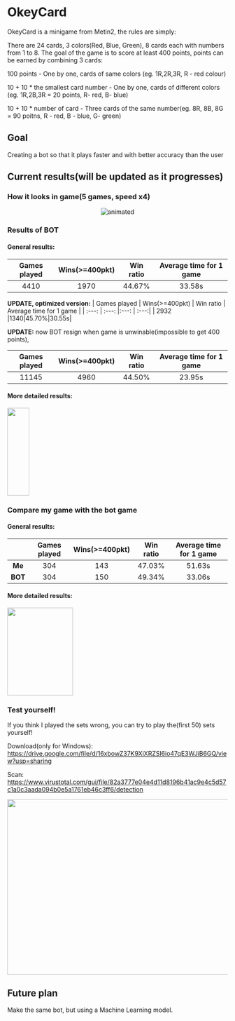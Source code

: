 
# OkeyCard
OkeyCard is a minigame from Metin2, the rules are simply: 

There are 24 cards, 3 colors(Red, Blue, Green), 8 cards each with numbers from 1 to 8. 
The goal of the game is to score at least 400 points, points can be earned by combining 3 cards:

100 points - One by one, cards of same colors (eg. 1R,2R,3R, R - red colour)

10 + 10 * the smallest card number - One by one, cards of different colors (eg. 1R,2B,3R = 20 points, R- red, B- blue)

10 + 10 * number of card - Three cards of the same number(eg. 8R, 8B, 8G = 90 poitns, R - red, B - blue, G- green)

## Goal
Creating a bot so that it plays faster and with better accuracy than the user
## Current results(will be updated as it progresses)
### How it looks in game(5 games, speed x4)

<p align="center">
  <img src="https://user-images.githubusercontent.com/81371889/116788400-9f13c500-aaa9-11eb-9a48-f3cf1c0b87b9.gif" alt="animated" />
</p>

### Results of BOT
#### General results:
| Games played  | Wins(>=400pkt) | Win ratio  | Average time for 1 game |
| :---: | :---: |:---: | :---:|
| 4410 | 1970  | 44.67%  |33.58s|
 
 
 **UPDATE, optimized version:**
| Games played  | Wins(>=400pkt) | Win ratio  | Average time for 1 game |
| :---: | :---: |:---: | :---:|
| 2932 |1340|45.70%|30.55s|

**UPDATE:** now BOT resign when game is unwinable(impossible to get 400 points), 

| Games played  | Wins(>=400pkt) | Win ratio  | Average time for 1 game |
| :---: | :---: |:---: | :---:|
| 11145 |4960|44.50%|23.95s|

#### More detailed results:
<img src="https://user-images.githubusercontent.com/81371889/116786279-04fa4f80-aa9e-11eb-9317-f066b597a51d.png" width="50" height="200">


### Compare my game with the bot game

#### General results:

| | Games played  | Wins(>=400pkt) | Win ratio  | Average time for 1 game |
| :---: |:---:| :---:|:---: | :---: |
| **Me** |304 | 143 |47.03% |51.63s | 
| **BOT** | 304 | 150 |49.34%| 33.06s|

#### More detailed results:

<img src="https://user-images.githubusercontent.com/81371889/116787024-16455b00-aaa2-11eb-8640-587f74c23aea.png" width="150" height="200">

### Test yourself!
If you think I played the sets wrong, you can try to play the(first 50) sets yourself!

Download(only for Windows): https://drive.google.com/file/d/16xbowZ37K9XiXRZSl6io47qE3WJiB6GQ/view?usp=sharing

Scan: https://www.virustotal.com/gui/file/82a3777e04e4d11d8196b41ac9e4c5d57c1a0c3aada094b0e5a1761eb46c3ff6/detection

<p align="center">
  <img src="https://user-images.githubusercontent.com/81371889/115154223-11cc7b80-a07a-11eb-85ad-b6a3c58f8815.png" width="600" height="400">
</p>


## Future plan
Make the same bot, but using a Machine Learning model.
